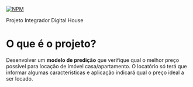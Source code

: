 [![NPM](https://img.shields.io/npm/l/react)](https://github.com/luizdatamkt/Data-Science-Full-Project/blob/main/LICENSE)

Projeto Integrador Digital House
 
 # O que é o projeto?
Desenvolver um **modelo de predição** que verifique qual o melhor preço possível para locação de imóvel casa/apartamento.
O locatório só terá que informar algumas características e aplicação indicará qual o preço ideal a ser locado.



